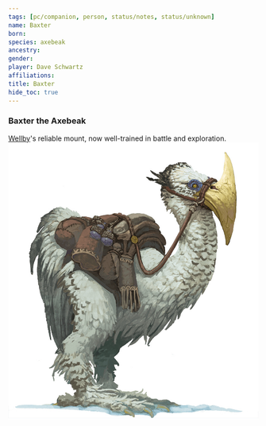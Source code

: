 ```yaml
---
tags: [pc/companion, person, status/notes, status/unknown]
name: Baxter
born:
species: axebeak
ancestry:
gender:
player: Dave Schwartz
affiliations:
title: Baxter
hide_toc: true
---
```


### Baxter the Axebeak

[Wellby](<../wellby.md>)'s reliable mount, now well-trained in battle and exploration. ![Baxter Portrait](../../../../assets/baxter-portrait.jpg)
